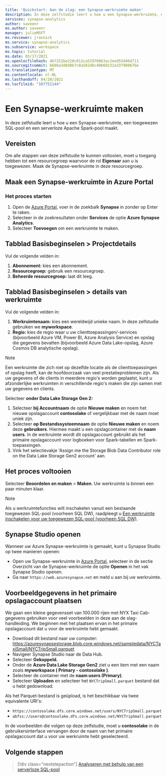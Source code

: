 ```yaml
---
title: 'Quickstart: Aan de slag: een Synapse-werkruimte maken'
description: In deze zelfstudie leert u hoe u een Synapse-werkruimte, een toegewezen SQL-pool en een serverloze Apache Spark-pool maakt.
services: synapse-analytics
author: saveenr
ms.author: saveenr
manager: julieMSFT
ms.reviewer: jrasnick
ms.service: synapse-analytics
ms.subservice: workspace
ms.topic: tutorial
ms.date: 03/17/2021
ms.openlocfilehash: 4b7251be220c012ca51970863ac2eed55d46d711
ms.sourcegitcommit: 6686a3d8d8b7c8a582d6c40b60232a33798067be
ms.translationtype: MT
ms.contentlocale: nl-NL
ms.lasthandoff: 04/20/2021
ms.locfileid: "107751144"
---
```

# <a name="creating-a-synapse-workspace"></a>Een Synapse-werkruimte maken

In deze zelfstudie leert u hoe u een Synapse-werkruimte, een toegewezen SQL-pool en een serverloze Apache Spark-pool maakt. 

## <a name="prerequisites"></a>Vereisten

Om alle stappen van deze zelfstudie te kunnen voltooien, moet u toegang hebben tot een resourcegroep waarvoor de rol **Eigenaar** aan u is toegewezen. Maak de Synapse-werkruimte in deze resourcegroep.

## <a name="create-a-synapse-workspace-in-the-azure-portal"></a>Maak een Synapse-werkruimte in Azure Portal

### <a name="start-the-process"></a>Het proces starten
1. Open de [Azure Portal](https://portal.azure.com), voer in de zoekbalk **Synapse** in zonder op Enter te raken.
1. Selecteer in de zoekresultaten onder **Services** de optie **Azure Synapse Analytics**.
1. Selecteer **Toevoegen** om een werkruimte te maken.

## <a name="basics-tab--project-details"></a>Tabblad Basisbeginselen > Projectdetails
Vul de volgende velden in:

1. **Abonnement:** kies een abonnement.
1. **Resourcegroep:** gebruik een resourcegroep.
1. **Beheerde resourcegroep:** laat dit leeg.

## <a name="basics-tab--workspace-details"></a>Tabblad Basisbeginselen > details van werkruimte
Vul de volgende velden in:

1. **Werkruimtenaam:** kies een wereldwijd unieke naam. In deze zelfstudie gebruiken we **myworkspace**.
1. **Regio:** kies de regio waar u uw clienttoepassingen/-services (bijvoorbeeld Azure VM, Power BI, Azure Analysis Service) en opslag die gegevens bevatten (bijvoorbeeld Azure Data Lake-opslag, Azure Cosmos DB analytische opslag).

> [!NOTE]
> Een werkruimte die zich niet op dezelfde locatie als de clienttoepassingen of opslag heeft, kan de hoofdoorzaak van veel prestatieproblemen zijn. Als uw gegevens of de clients in meerdere regio's worden geplaatst, kunt u afzonderlijke werkruimten in verschillende regio's maken die zijn samen met uw gegevens en clients.

Selecteer **onder Data Lake Storage Gen 2:**

1. Selecteer **bij Accountnaam** de optie **Nieuwe maken** en noem het nieuwe opslagaccount **contosolake** of vergelijkbaar met de naam moet uniek zijn.
1. Selecteer **op Bestandssysteemnaam** de optie **Nieuwe maken** en noem deze **gebruikers**. Hiermee maakt u een opslagcontainer met de **naam users**. In de werkruimte wordt dit opslagaccount gebruikt als het primaire opslagaccount voor logboeken voor Spark-tabellen en Spark-toepassingen.
1. Vink het selectievakje 'Assign me the Storage Blob Data Contributor role on the Data Lake Storage Gen2 account' aan. 

## <a name="completing-the-process"></a>Het proces voltooien
Selecteer **Beoordelen en maken** > **Maken**. Uw werkruimte is binnen een paar minuten klaar.

> [!NOTE]
> Als u werkruimtefuncties wilt inschakelen vanuit een bestaande toegewezen SQL-pool (voorheen SQL DW), raadpleegt u [Een werkruimte inschakelen voor uw toegewezen SQL-pool (voorheen SQL DW)](./sql-data-warehouse/workspace-connected-create.md).


## <a name="open-synapse-studio"></a>Synapse Studio openen

Wanneer uw Azure Synapse-werkruimte is gemaakt, kunt u Synapse Studio op twee manieren openen:

* Open uw Synapse-werkruimte in [Azure Portal](https://portal.azure.com),  selecteer in de sectie Overzicht van de Synapse-werkruimte de optie **Openen** in het vak Synapse Studio openen.
* Ga naar `https://web.azuresynapse.net` en meld u aan bij uw werkruimte.

## <a name="place-sample-data-into-the-primary-storage-account"></a>Voorbeeldgegevens in het primaire opslagaccount plaatsen
We gaan een kleine gegevensset van 100.000 rijen met NYX Taxi Cab-gegevens gebruiken voor veel voorbeelden in deze aan de slag-handleiding. We beginnen met het plaatsen ervan in het primaire opslagaccount dat u voor de werkruimte hebt gemaakt.

* Download dit bestand naar uw computer: https://azuresynapsestorage.blob.core.windows.net/sampledata/NYCTaxiSmall/NYCTripSmall.parquet 
* Navigeer Synapse Studio naar de Data Hub. 
* Selecteer **Gekoppeld.**
* Onder de **Azure Data Lake Storage Gen2** ziet u een item met een naam zoals **myworkspace ( Primary - contosolake )**.
* Selecteer de container met de **naam users (Primary)**.
* Selecteer **Uploaden** en selecteer het `NYCTripSmall.parquet` bestand dat u hebt gedownload.

Als het Parquet-bestand is geüpload, is het beschikbaar via twee equivalente URI's:
* `https://contosolake.dfs.core.windows.net/users/NYCTripSmall.parquet` 
* `abfss://users@contosolake.dfs.core.windows.net/NYCTripSmall.parquet`

In de voorbeelden die volgen op deze zelfstudie, moet u **contosolake** in de gebruikersinterface vervangen door de naam van het primaire opslagaccount dat u voor uw werkruimte hebt geselecteerd.



## <a name="next-steps"></a>Volgende stappen

> [!div class="nextstepaction"]
> [Analyseren met behulp van een serverloze SQL-pool](get-started-analyze-sql-on-demand.md)
